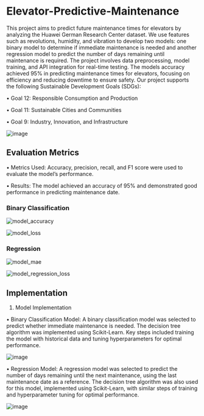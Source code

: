 # Elevator-Predictive-Maintenance

This project aims to predict future maintenance times for elevators by analyzing the Huawei German Research Center dataset. We use features such as revolutions, humidity, and vibration to develop two models: one binary model to determine if immediate maintenance is needed and another regression model to predict the number of days remaining until maintenance is required. The project involves data preprocessing, model training, and API integration for real-time testing. The models accuracy achieved 95% in predicting maintenance times for elevators, focusing on efficiency and reducing downtime to ensure safety.
Our project supports the following Sustainable Development Goals (SDGs):

•	Goal 12: Responsible Consumption and Production

•	Goal 11: Sustainable Cities and Communities

•	Goal 9: Industry, Innovation, and Infrastructure

![image](https://github.com/user-attachments/assets/77a0ca12-1f7d-41a3-bfeb-162700e42c88)






 ## Evaluation Metrics
•	Metrics Used: Accuracy, precision, recall, and F1 score were used to evaluate the model’s performance.

• Results: The model achieved an accuracy of 95% and demonstrated good performance in predicting maintenance date.

### Binary Classification

![model_accuracy](https://github.com/user-attachments/assets/9b6f4d35-07bf-4be5-88d0-3cbdf53224f0)

![model_loss](https://github.com/user-attachments/assets/9d45c5e4-5d59-4390-a73b-e823e7fde5c3)


### Regression 

![model_mae](https://github.com/user-attachments/assets/21af487a-df50-4653-a383-e17f9fda5b56)

![model_regression_loss](https://github.com/user-attachments/assets/b01cacab-0be7-4308-a8e9-a6215e05aece)





## Implementation

1.	Model Implementation

•	Binary Classification Model:
A binary classification model was selected to predict whether immediate maintenance is needed. The decision tree algorithm was implemented using Scikit-Learn. Key steps included training the model with historical data and tuning hyperparameters for optimal performance.

![image](https://github.com/user-attachments/assets/2489433a-b67c-4e5c-8e2a-9fd9757422ae)

•	Regression Model:
A regression model was selected to predict the number of days remaining until the next maintenance, using the last maintenance date as a reference. The decision tree algorithm was also used for this model, implemented using Scikit-Learn, with similar steps of training and hyperparameter tuning for optimal performance.


![image](https://github.com/user-attachments/assets/53c0881c-4349-459b-a4e1-0e8e6daab7cd)






